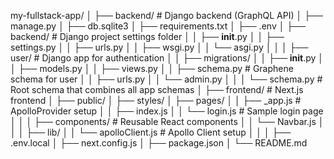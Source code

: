 my-fullstack-app/
│
├── backend/                      # Django backend (GraphQL API)
│   ├── manage.py
│   ├── db.sqlite3
│   ├── requirements.txt
│   ├── .env
│   ├── backend/                 # Django project settings folder
│   │   ├── __init__.py
│   │   ├── settings.py
│   │   ├── urls.py
│   │   ├── wsgi.py
│   │   └── asgi.py
│   │
│   ├── user/                    # Django app for authentication
│   │   ├── migrations/
│   │   ├── __init__.py
│   │   ├── models.py
│   │   ├── views.py
│   │   ├── schema.py           # Graphene schema for user
│   │   ├── urls.py
│   │   └── admin.py
│   │
│   └── schema.py               # Root schema that combines all app schemas
│
├── frontend/                    # Next.js frontend
│   ├── public/
│   ├── styles/
│   ├── pages/
│   │   ├── _app.js             # ApolloProvider setup
│   │   ├── index.js
│   │   └── login.js            # Sample login page
│   │
│   ├── components/             # Reusable React components
│   │   └── Navbar.js
│   │
│   ├── lib/
│   │   └── apolloClient.js     # Apollo Client setup
│   │
│   ├── .env.local
│   ├── next.config.js
│   ├── package.json
│   └── README.md

